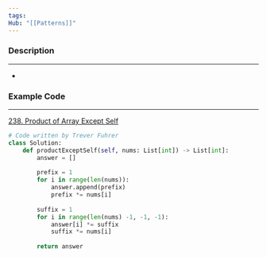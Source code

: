 ```yaml
---
tags: 
Hub: "[[Patterns]]"
---
```

### Description
---
- 

### Example Code
--- 
[238. Product of Array Except Self](https://leetcode.com/problems/product-of-array-except-self/)
```python
# Code written by Trever Fuhrer
class Solution:
	def productExceptSelf(self, nums: List[int]) -> List[int]:
		answer = []
		
		prefix = 1
		for i in range(len(nums)):
			answer.append(prefix)
			prefix *= nums[i]
		
		suffix = 1
		for i in range(len(nums) -1, -1, -1):
			answer[i] *= suffix
			suffix *= nums[i]
			
		return answer
```